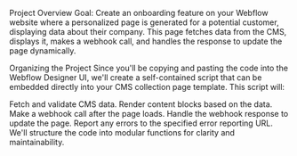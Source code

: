 Project Overview
Goal: Create an onboarding feature on your Webflow website where a personalized page is generated for a potential customer, displaying data about their company. This page fetches data from the CMS, displays it, makes a webhook call, and handles the response to update the page dynamically.

Organizing the Project
Since you'll be copying and pasting the code into the Webflow Designer UI, we'll create a self-contained script that can be embedded directly into your CMS collection page template. This script will:

Fetch and validate CMS data.
Render content blocks based on the data.
Make a webhook call after the page loads.
Handle the webhook response to update the page.
Report any errors to the specified error reporting URL.
We'll structure the code into modular functions for clarity and maintainability.
